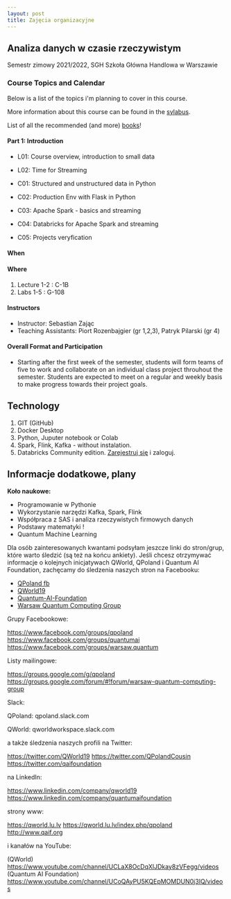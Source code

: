 ```yaml
---
layout: post
title: Zajęcia organizacyjne
---
```


## Analiza danych w czasie rzeczywistym

Semestr zimowy 2021/2022,
SGH Szkoła Główna Handlowa w Warszawie

### Course Topics and Calendar

Below is a list of the topics i'm planning to cover in this course.

More information about this course can be found in the [sylabus](/RealTime/syllabus).

List of all the recommended (and more) [books](/RealTime/ksiazki)!

#### Part 1: Introduction

- L01: Course overview, introduction to small data
- L02: Time for Streaming

- C01: Structured and unstructured data in Python
- C02: Production Env with Flask in Python
- C03: Apache Spark - basics and streaming
- C04: Databricks for Apache Spark and streaming
- C05: Projects veryfication

#### When



#### Where

1. Lecture 1-2 : C-1B
2. Labs 1-5 : G-108

#### Instructors

- Instructor: Sebastian Zając
- Teaching Assistants: Piort Rozenbajgier (gr 1,2,3), Patryk Pilarski (gr 4)

#### Overall Format and Participation

- Starting after the first week of the semester, students will form teams of five to work and collaborate on an individual class project throuhout the semester. Students are expected to meet on a regular and weekly basis to make progress towards their project goals.


## Technology

1. GIT (GitHub)
2. Docker Desktop
3. Python, Juputer notebook or Colab
4. Spark, Flink, Kafka - without instalation.
5. Databricks Community edition. [Zarejestruj się](https://community.cloud.databricks.com/login.html) i zaloguj.


## Informacje dodatkowe, plany

**Koło naukowe:**

- Programowanie w Pythonie
- Wykorzystanie narzędzi Kafka, Spark, Flink
- Współpraca z SAS i analiza rzeczywistych firmowych danych
- Podstawy matematyki !
- Quantum Machine Learning

Dla osób zainteresowanych kwantami podsyłam jeszcze linki do stron/grup, które warto śledzić (są też na końcu ankiety).
Jeśli chcesz otrzymywać informacje o kolejnych inicjatywach QWorld, QPoland i Quantum AI Foundation, zachęcamy do śledzenia naszych stron na Facebooku:

- [QPoland fb](https://www.facebook.com/QPoland-110308580421373)
- [QWorld19](https://www.facebook.com/qworld19)
- [Quantum-AI-Foundation](https://www.facebook.com/Quantum-AI-Foundation-101363181408726)
- [Warsaw Quantum Computing Group](https://www.facebook.com/Warsaw-Quantum-Computing-Group-1936160966506139)

Grupy Facebookowe:

https://www.facebook.com/groups/qpoland
https://www.facebook.com/groups/quantumai
https://www.facebook.com/groups/warsaw.quantum

Listy mailingowe:

https://groups.google.com/g/qpoland
https://groups.google.com/forum/#!forum/warsaw-quantum-computing-group

Slack:

QPoland: qpoland.slack.com

QWorld: qworldworkspace.slack.com

a także śledzenia naszych profili na Twitter:

https://twitter.com/QWorld19
https://twitter.com/QPolandCousin
https://twitter.com/qaifoundation

na LinkedIn:

https://www.linkedin.com/company/qworld19
https://www.linkedin.com/company/quantumaifoundation

strony www:

https://qworld.lu.lv
https://qworld.lu.lv/index.php/qpoland
http://www.qaif.org

i kanałów na YouTube:

(QWorld) https://www.youtube.com/channel/UCLaX8OcDqXlJDkay8zVFegg/videos
(Quantum AI Foundation) https://www.youtube.com/channel/UCoQAyPU5KQEpMOMDUN0j3IQ/videos
